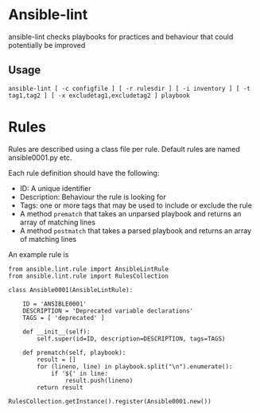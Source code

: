 Ansible-lint
============

ansible-lint checks playbooks for practices and behaviour that could
potentially be improved

Usage
-----

```ansible-lint [ -c configfile ] [ -r rulesdir ] [ -i inventory ] [ -t tag1,tag2 ] [ -x excludetag1,excludetag2 ] playbook```

Rules
=====

Rules are described using a class file per rule. 
Default rules are named ansible0001.py etc. 

Each rule definition should have the following:
* ID: A unique identifier
* Description: Behaviour the rule is looking for
* Tags: one or more tags that may be used to include or exclude the rule
* A method ```prematch``` that takes an unparsed playbook and returns an 
array of matching lines
* A method ```postmatch``` that takes a parsed playbook and returns an array 
of matching lines

An example rule is
```
from ansible.lint.rule import AnsibleLintRule
from ansible.lint.rule import RulesCollection

class Ansible0001(AnsibleLintRule):

    ID = 'ANSIBLE0001'
    DESCRIPTION = 'Deprecated variable declarations'
    TAGS = [ 'deprecated' ]

    def __init__(self):
        self.super(id=ID, description=DESCRIPTION, tags=TAGS)

    def prematch(self, playbook):
        result = []
        for (lineno, line) in playbook.split("\n").enumerate():
            if '${' in line:
                result.push(lineno)
        return result

RulesCollection.getInstance().register(Ansible0001.new())
```
